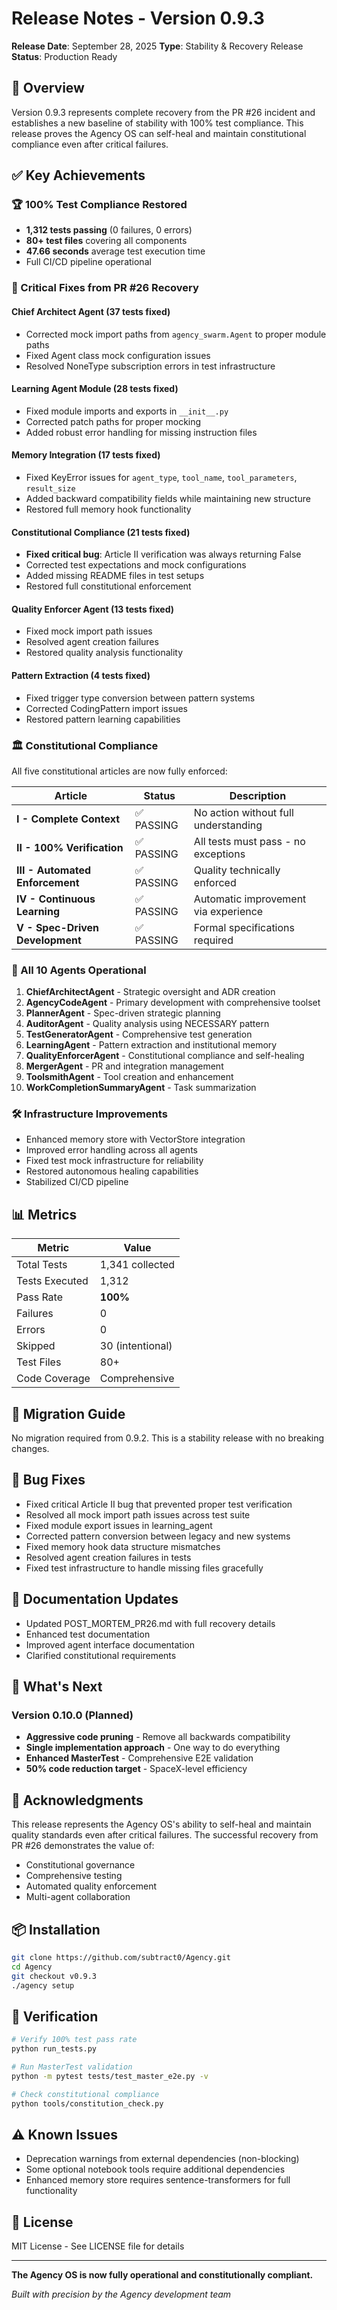 # Release Notes - Version 0.9.3

**Release Date**: September 28, 2025
**Type**: Stability & Recovery Release
**Status**: Production Ready

## 🎯 Overview

Version 0.9.3 represents complete recovery from the PR #26 incident and establishes a new baseline of stability with 100% test compliance. This release proves the Agency OS can self-heal and maintain constitutional compliance even after critical failures.

## ✅ Key Achievements

### 🏆 100% Test Compliance Restored
- **1,312 tests passing** (0 failures, 0 errors)
- **80+ test files** covering all components
- **47.66 seconds** average test execution time
- Full CI/CD pipeline operational

### 🔧 Critical Fixes from PR #26 Recovery

#### Chief Architect Agent (37 tests fixed)
- Corrected mock import paths from `agency_swarm.Agent` to proper module paths
- Fixed Agent class mock configuration issues
- Resolved NoneType subscription errors in test infrastructure

#### Learning Agent Module (28 tests fixed)
- Fixed module imports and exports in `__init__.py`
- Corrected patch paths for proper mocking
- Added robust error handling for missing instruction files

#### Memory Integration (17 tests fixed)
- Fixed KeyError issues for `agent_type`, `tool_name`, `tool_parameters`, `result_size`
- Added backward compatibility fields while maintaining new structure
- Restored full memory hook functionality

#### Constitutional Compliance (21 tests fixed)
- **Fixed critical bug**: Article II verification was always returning False
- Corrected test expectations and mock configurations
- Added missing README files in test setups
- Restored full constitutional enforcement

#### Quality Enforcer Agent (13 tests fixed)
- Fixed mock import path issues
- Resolved agent creation failures
- Restored quality analysis functionality

#### Pattern Extraction (4 tests fixed)
- Fixed trigger type conversion between pattern systems
- Corrected CodingPattern import issues
- Restored pattern learning capabilities

### 🏛️ Constitutional Compliance

All five constitutional articles are now fully enforced:

| Article | Status | Description |
|---------|--------|-------------|
| **I - Complete Context** | ✅ PASSING | No action without full understanding |
| **II - 100% Verification** | ✅ PASSING | All tests must pass - no exceptions |
| **III - Automated Enforcement** | ✅ PASSING | Quality technically enforced |
| **IV - Continuous Learning** | ✅ PASSING | Automatic improvement via experience |
| **V - Spec-Driven Development** | ✅ PASSING | Formal specifications required |

### 🤖 All 10 Agents Operational

1. **ChiefArchitectAgent** - Strategic oversight and ADR creation
2. **AgencyCodeAgent** - Primary development with comprehensive toolset
3. **PlannerAgent** - Spec-driven strategic planning
4. **AuditorAgent** - Quality analysis using NECESSARY pattern
5. **TestGeneratorAgent** - Comprehensive test generation
6. **LearningAgent** - Pattern extraction and institutional memory
7. **QualityEnforcerAgent** - Constitutional compliance and self-healing
8. **MergerAgent** - PR and integration management
9. **ToolsmithAgent** - Tool creation and enhancement
10. **WorkCompletionSummaryAgent** - Task summarization

### 🛠️ Infrastructure Improvements

- Enhanced memory store with VectorStore integration
- Improved error handling across all agents
- Fixed test mock infrastructure for reliability
- Restored autonomous healing capabilities
- Stabilized CI/CD pipeline

## 📊 Metrics

| Metric | Value |
|--------|-------|
| Total Tests | 1,341 collected |
| Tests Executed | 1,312 |
| Pass Rate | **100%** |
| Failures | 0 |
| Errors | 0 |
| Skipped | 30 (intentional) |
| Test Files | 80+ |
| Code Coverage | Comprehensive |

## 🔄 Migration Guide

No migration required from 0.9.2. This is a stability release with no breaking changes.

## 🐛 Bug Fixes

- Fixed critical Article II bug that prevented proper test verification
- Resolved all mock import path issues across test suite
- Fixed module export issues in learning_agent
- Corrected pattern conversion between legacy and new systems
- Fixed memory hook data structure mismatches
- Resolved agent creation failures in tests
- Fixed test infrastructure to handle missing files gracefully

## 📝 Documentation Updates

- Updated POST_MORTEM_PR26.md with full recovery details
- Enhanced test documentation
- Improved agent interface documentation
- Clarified constitutional requirements

## 🔮 What's Next

### Version 0.10.0 (Planned)
- **Aggressive code pruning** - Remove all backwards compatibility
- **Single implementation approach** - One way to do everything
- **Enhanced MasterTest** - Comprehensive E2E validation
- **50% code reduction target** - SpaceX-level efficiency

## 🙏 Acknowledgments

This release represents the Agency OS's ability to self-heal and maintain quality standards even after critical failures. The successful recovery from PR #26 demonstrates the value of:

- Constitutional governance
- Comprehensive testing
- Automated quality enforcement
- Multi-agent collaboration

## 📦 Installation

```bash
git clone https://github.com/subtract0/Agency.git
cd Agency
git checkout v0.9.3
./agency setup
```

## 🧪 Verification

```bash
# Verify 100% test pass rate
python run_tests.py

# Run MasterTest validation
python -m pytest tests/test_master_e2e.py -v

# Check constitutional compliance
python tools/constitution_check.py
```

## ⚠️ Known Issues

- Deprecation warnings from external dependencies (non-blocking)
- Some optional notebook tools require additional dependencies
- Enhanced memory store requires sentence-transformers for full functionality

## 📄 License

MIT License - See LICENSE file for details

---

**The Agency OS is now fully operational and constitutionally compliant.**

*Built with precision by the Agency development team*